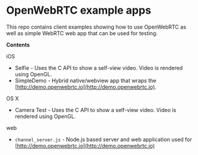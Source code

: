 OpenWebRTC example apps
=======================

This repo contains client examples showing how to use OpenWebRTC as well as simple WebRTC web app that can be used for testing.

**Contents**

iOS
* Selfie - Uses the C API to show a self-view video. Video is rendered using OpenGL.
* SimpleDemo - Hybrid native/webview app that wraps the [http://demo.openwebrtc.io](http://demo.openwebrtc.io).

OS X
* Camera Test - Uses the C API to show a self-view video. Video is rendered using OpenGL.

web
* `channel_server.js` - Node.js based server and web application used for [http://demo.openwebrtc.io](http://demo.openwebrtc.io)
